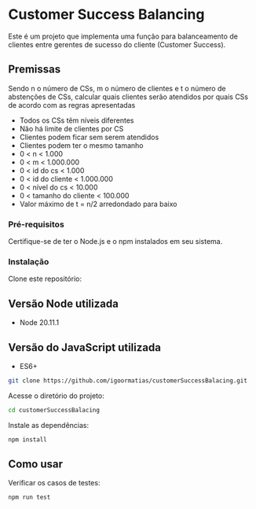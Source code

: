 # Customer Success Balancing

Este é um projeto que implementa uma função para balanceamento de clientes entre gerentes de sucesso do cliente (Customer Success).

## Premissas
Sendo n o número de CSs, m o número de clientes e t o número de abstenções de CSs, calcular quais clientes serão atendidos por quais CSs de acordo com as regras apresentadas
- Todos os CSs têm níveis diferentes
- Não há limite de clientes por CS
- Clientes podem ficar sem serem atendidos
- Clientes podem ter o mesmo tamanho
- 0 < n < 1.000
- 0 < m < 1.000.000
- 0 < id do cs < 1.000
- 0 < id do cliente < 1.000.000
- 0 < nível do cs < 10.000
- 0 < tamanho do cliente < 100.000
- Valor máximo de t = n/2 arredondado para baixo

### Pré-requisitos

Certifique-se de ter o Node.js e o npm instalados em seu sistema.

### Instalação

Clone este repositório:

## Versão Node utilizada

- Node 20.11.1

## Versão do JavaScript utilizada

- ES6+

```sh
git clone https://github.com/igoormatias/customerSuccessBalacing.git
```

Acesse o diretório do projeto:

```sh
cd customerSuccessBalacing
```

Instale as dependências:

```sh
npm install
```

## Como usar

Verificar os casos de testes:

```sh
npm run test
```
